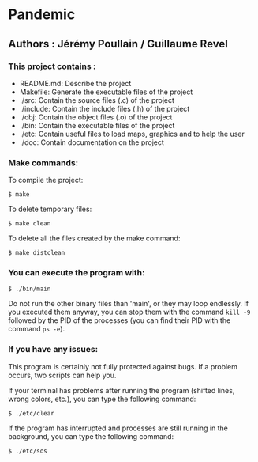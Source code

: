 # Pandemic

## Authors : Jérémy Poullain / Guillaume Revel

### This project contains :
- README.md:
Describe the project
- Makefile:
Generate the executable files of the project
- ./src:
Contain the source files (.c) of the project
- ./include:
Contain the include files (.h) of the project
- ./obj:
Contain the object files (.o) of the project
- ./bin:
Contain the executable files of the project
- ./etc:
Contain useful files to load maps, graphics and to help the user
- ./doc:
Contain documentation on the project

### Make commands:
To compile the project:
```{bash}
$ make
```

To delete temporary files:
```{bash}
$ make clean
```

To delete all the files created by the make command:
```{bash}
$ make distclean
```

### You can execute the program with:
```{bash}
$ ./bin/main
```

Do not run the other binary files than 'main', or they may loop endlessly.
If you executed them anyway, you can stop them with the command ```kill -9```
followed by the PID of the processes (you can find their PID with the command ```ps -e```).

### If you have any issues:
This program is certainly not fully protected against bugs. If a problem occurs, two scripts
can help you.

If your terminal has problems after running the program (shifted lines, wrong colors, etc.),
you can type the following command:
```{bash}
$ ./etc/clear
```

If the program has interrupted and processes are still running in the background, you can type
the following command:
```{bash}
$ ./etc/sos
```